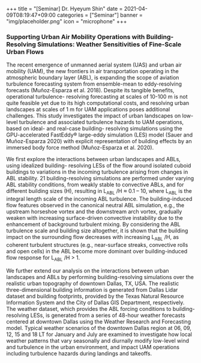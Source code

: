 +++
title = "[Seminar] Dr. Hyeyum Shin"
date = 2021-04-09T08:19:47+09:00
categories = ["Seminar"]
banner = "img/placeholder.png"
icon = "microphone"
+++
### Supporting Urban Air Mobility Operations with Building-Resolving Simulations: Weather Sensitivities of Fine-Scale Urban Flows
The recent emergence of unmanned aerial system (UAS) and urban air mobility (UAM), the new
frontiers in air transportation operating in the atmospheric boundary layer (ABL), is expanding
the scope of aviation turbulence forecasting system from ensemble-mean to eddy-resolving
forecasts (Muñoz-Esparza et al. 2018). Despite its tangible benefits, operational turbulence-
resolving forecasting at scales of 10-100 m is not quite feasible yet due to its high computational
costs, and resolving urban landscapes at scales of 1 m for UAM applications poses additional
challenges. This study investigates the impact of urban landscapes on low-level turbulence and
associated turbulence hazards to UAM operations, based on ideal- and real-case building-
resolving simulations using the GPU-accelerated FastEddy® large-eddy simulation (LES) model
(Sauer and Muñoz-Esparza 2020) with explicit representation of building effects by an immersed
body force method (Muñoz-Esparza et al. 2020).

We first explore the interactions between urban landscapes and ABLs, using idealized building-
resolving LESs of the flow around isolated cuboid buildings to variations in the incoming
turbulence arising from changes in ABL stability. 21 building-resolving simulations are
performed under varying ABL stability conditions, from weakly stable to convective ABLs, and
for different building sizes (H), resulting in L<sub>ABL</sub> /H &asymp; 0.1 – 10, where L<sub>ABL</sub> is the integral length
scale of the incoming ABL turbulence. The building-induced flow features observed in the
canonical neutral ABL simulation, e.g., the upstream horseshoe vortex and the downstream arch
vortex, gradually weaken with increasing surface-driven convective instability due to the
enhancement of background turbulent mixing. By considering the ABL turbulence scale and
building size altogether, it is shown that the building impact on the surrounding flow decreases
with increasing L<sub>ABL</sub> /H, as coherent turbulent structures (e.g., near-surface streaks, convective
rolls and open cells) in the ABL become more dominant over building-induced flow response for
L<sub>ABL</sub> /H &gt; 1.

We further extend our analysis on the interactions between urban landscapes and ABLs by
performing building-resolving simulations over the realistic urban topography of downtown
Dallas, TX, USA. The realistic three-dimensional building information is generated from Dallas
Lidar dataset and building footprints, provided by the Texas Natural Resource Information
System and the City of Dallas GIS Department, respectively. The weather dataset, which
provides the ABL forcing conditions to building-resolving LESs, is generated from a series of
48-hour weather forecasts centered at downtown Dallas using the Weather Research and
Forecasting model. Typical weather scenarios of the downtown Dallas region at 06, 09, 12, 15
and 18 LT for January and July are examined to investigate how local weather patterns that vary
seasonally and diurnally modify low-level wind and turbulence in the urban environment, and
impact UAM operations including turbulence hazards during landings and takeoffs.
